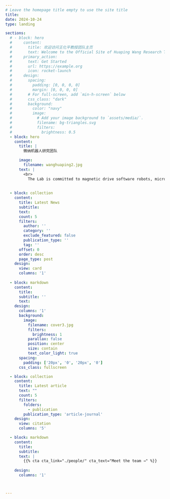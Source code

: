 ```yaml
---
# Leave the homepage title empty to use the site title
title:
date: 2024-10-24
type: landing

sections:
  # - block: hero
  #     content:
  #       title: 欢迎访问王化平教授团队主页
  #       text: Welcome to the Official Site of Huaping Wang Research Team
  #     primary_action:
  #       text: Get Started
  #       url: https://example.org
  #       icon: rocket-launch
  #     design:
  #       spacing:
  #         padding: [0, 0, 0, 0]
  #         margin: [0, 0, 0, 0]
  #       # For full-screen, add `min-h-screen` below
  #       css_class: "dark"
  #       background:
  #         color: "navy"
  #         image:
  #           # Add your image background to `assets/media/`.
  #           filename: bg-triangles.svg
  #           filters:
  #             brightness: 0.5
  - block: hero
    content:
      title: |
        微纳机器人研究团队

      image:
        filename: wanghuaping2.jpg
      text: |
        <br>
          The Lab is committed to magnetic drive software robots, micro and nano robots, micro-scale automation and other fields of research.
      
  
  - block: collection
    content:
      title: Latest News
      subtitle:
      text:
      count: 5
      filters:
        author: ''
        category: ''
        exclude_featured: false
        publication_type: ''
        tag: ''
      offset: 0
      order: desc
      page_type: post
    design:
      view: card
      columns: '1'
  
  - block: markdown
    content:
      title: 
      subtitle: ''
      text:
    design:
      columns: '1'
      background:
        image: 
          filename: cover3.jpg
          filters:
            brightness: 1
          parallax: false
          position: center
          size: contain
          text_color_light: true
      spacing:
        padding: ['20px', '0', '20px', '0']
      css_class: fullscreen

  - block: collection
    content:
      title: Latest article
      text: ""
      count: 5
      filters:
        folders:
          - publication
        publication_type: 'article-journal'
    design:
      view: citation
      columns: '5'

  - block: markdown
    content:
      title: 
      subtitle: 
      text: |
        {{% cta cta_link="./people/" cta_text="Meet the team →" %}}
        
    design:
      columns: '1'



---
```

